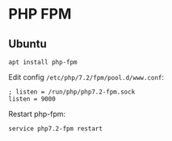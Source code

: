 # PHP FPM

## Ubuntu

```
apt install php-fpm
```

Edit config `/etc/php/7.2/fpm/pool.d/www.conf`:

```
; listen = /run/php/php7.2-fpm.sock
listen = 9000
```

Restart php-fpm:

```
service php7.2-fpm restart
```
